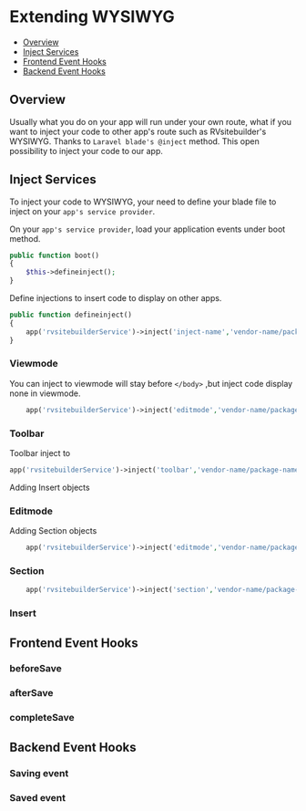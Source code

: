 # Extending WYSIWYG

- [Overview](#overview)
- [Inject Services](#inject-services)
- [Frontend Event Hooks](#frontend-event-hooks)
- [Backend Event Hooks](#backend-event-hooks)
  
<a name="Overview"></a>

## Overview

Usually what you do on your app will run under your own route, what if you want to inject your code to other app's route such as RVsitebuilder's WYSIWYG. Thanks to `Laravel blade's @inject` method. This open possibility to inject your code to our app.

<a name="Inject-Services"></a>

## Inject Services


To inject your code to WYSIWYG, your need to define your blade file to inject on your `app's service provider`.

On your `app's service provider`, load your application events under boot method.

```php
public function boot()
{
    $this->defineinject();
}
```

 Define injections to insert code to display on other apps.

```php
public function defineinject()
{
    app('rvsitebuilderService')->inject('inject-name','vendor-name/package-name::view blade file');
}
```
### Viewmode
You can inject to viewmode will stay before `</body>` ,but inject code display none in viewmode.
```php
    app('rvsitebuilderService')->inject('editmode','vendor-name/package-name::view blade file');
```
<!-- TODO: @tanawat inject admin-->
### Toolbar
Toolbar inject to
```php
app('rvsitebuilderService')->inject('toolbar','vendor-name/package-name::view blade file');

```
Adding Insert objects


### Editmode
Adding Section objects

```php
    app('rvsitebuilderService')->inject('editmode','vendor-name/package-name::view blade file');
```

### Section
```php
    app('rvsitebuilderService')->inject('section','vendor-name/package-name::view blade file');
```
### Insert


<a name="Frontend-Event-Hooks"></a>

## Frontend Event Hooks

<!-- TODO: @june Backend Event Hooks -->

### beforeSave

### afterSave

### completeSave

<a name="Backend-Event-Hooks"></a>

## Backend Event Hooks

<!-- TODO: @pram Backend Event Hooks -->

### Saving event

### Saved event
